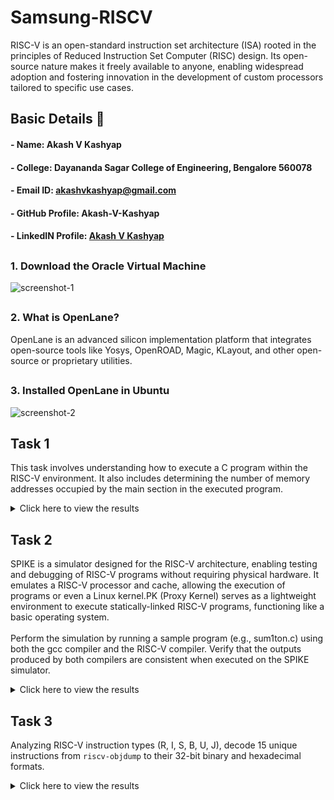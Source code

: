 # Samsung-RISCV
RISC-V is an open-standard instruction set architecture (ISA) rooted in the principles of Reduced Instruction Set Computer (RISC) design. Its open-source nature makes it freely available to anyone, enabling widespread adoption and fostering innovation in the development of custom processors tailored to specific use cases.

## Basic Details 🚀
#### -  Name: Akash V Kashyap
#### - College: Dayananda Sagar College of Engineering, Bengalore 560078
#### - Email ID: akashvkashyap@gmail.com
#### - GitHub Profile: Akash-V-Kashyap 
#### - LinkedIN Profile: [Akash V Kashyap](https://www.linkedin.com/in/akash-v-kashyap-336003261/)

## 
### 1. Download the Oracle Virtual Machine
![screenshot-1](https://github.com/user-attachments/assets/dd7eed6f-afc5-4a4d-9d28-5c94b033e330)

##
### 2. What is OpenLane?
OpenLane is an advanced silicon implementation platform that integrates open-source tools like Yosys, OpenROAD, Magic, KLayout, and other open-source or proprietary utilities.

##
### 3. Installed OpenLane in Ubuntu
![screenshot-2](https://github.com/user-attachments/assets/29ba59cc-6836-481a-8b53-2b7bec2e71c7)
##
## Task 1
This task involves understanding how to execute a C program within the RISC-V environment. It also includes determining the number of memory addresses occupied by the main section in the executed program.
<details> <summary>Click here to view the results</summary>

##
### Step-1: Sample C Program Code:
```c
#include <stdio.h>
int main() {
  	int i, sum = 0, n = 5;
  	for (i=1; i <= n; ++i) {
  	sum += i;
  	}
  	printf("Sum of numbers from 1 to %d is %d\n", n, sum);
  	return 0;
}
```
![screenshot-3](https://github.com/user-attachments/assets/610236e6-1d2c-4464-8e67-16aff8e5422e)

##
### Step-2: Compilation and Result
![screenshot-4](https://github.com/user-attachments/assets/06afcca1-f39b-4521-902d-7f3ca5bbfe7b)

##
### Step-3: Identifying the Main Section
![screenshot-5](https://github.com/user-attachments/assets/42f6541c-4816-437a-9eb6-b9717d51f325)

##
### Step-4: Calculate the Total Addresses
![screenshot-6](https://github.com/user-attachments/assets/f3ca4b90-454f-432c-8f15-80ae0b8ca3d5)
</details>

##
## Task 2
SPIKE is a simulator designed for the RISC-V architecture, enabling testing and debugging of RISC-V programs without requiring physical hardware. It emulates a RISC-V processor and cache, allowing the execution of programs or even a Linux kernel.PK (Proxy Kernel) serves as a lightweight environment to execute statically-linked RISC-V programs, functioning like a basic operating system. <br>
<br>
Perform the simulation by running a sample program (e.g., sum1ton.c) using both the gcc compiler and the RISC-V compiler. Verify that the outputs produced by both compilers are consistent when executed on the SPIKE simulator.
<details> <summary>Click here to view the results</summary>

##
### 1. Objective
To analyze the impact of -O1 and -Ofast optimization levels on a simple C program by compiling it with RISC-V GCC, simulating it using SPIKE, and comparing the generated RISC-V object dumps with performance observations.

##
### 2. Setup
#### 1. Spike Simulator:

- Command: `spike -d pk`
- Function: Simulates the RISC-V environment in debugging mode, providing detailed execution insights.

#### 2. Optimization Levels:

- `-O1`: Balanced optimizations for performance and stability.
- `-Ofast`: Aggressive optimizations focused on speed, potentially at the expense of strict correctness.

##
### 3. Process
#### 1. Program:
A simple C program was written to add two integers and print the result.
#### C Code Used:
```c
#include <stdio.h>
int main() {
  	int i, sum = 0, n = 100;
  	for (i=1; i <= n; ++i) {
  	sum += i;
  	}
  	printf("Sum of numbers from 1 to %d is %d\n", n, sum);
  	return 0;
}
```

#### 2. Compilation:
- Compiler: RISC-V GCC (`riscv64-unknown-elf-gcc`)
- Optimization levels: `-O1` and `-Ofast`.
- Build Automation: A Makefile was used to streamline compilation.

#### 3. Object Dump:
- Tool: `riscv64-unknown-elf-objdump`
- Purpose: Analyze and compare machine code generated by different optimization levels.

#### 4. Simulation:
- Tool: SPIKE
- Purpose: Emulate program execution and evaluate performance across optimization levels.

##
### Insights
#### 1. Optimization Levels:
- `-O1` applies fundamental optimizations, ensuring a balance between execution speed and reliability.
- `-Ofast` leverages advanced optimizations to enhance performance, potentially trading off strict compliance.

#### 2. Simulation Benefits:
- Provides detailed execution analysis without requiring physical RISC-V hardware.
- Facilitates a deeper understanding of how optimization affects performance and code structure.

##
### Step-1: Compilation and Executing the Program
#### C Code Used:
```c
#include <stdio.h>
int main() {
  	int i, sum = 0, n = 100;
  	for (i=1; i <= n; ++i) {
  	sum += i;
  	}
  	printf("Sum of numbers from 1 to %d is %d\n", n, sum);
  	return 0;
}
```
#### Commands:
 ```bash
  cat sum1ton.c
  gcc sum1ton.c
  ./a.out
  ```

![Screenshot-7](https://github.com/user-attachments/assets/b264661a-2d64-42ae-8a06-167aedcdf39c)

##
### Step-2: Compilation with Optimization Level -O1 and Generating an Object Dump
#### Commands:
```bash
riscv64-unknown-elf-gcc -O1 -mabi=lp64 -march=rv64i -o sum1ton.o sum1ton.c
riscv64-unknown-elf-objdump -d sum1ton.o | less
```
![Screenshot-8](https://github.com/user-attachments/assets/898822e6-e8e5-4701-9191-b5a83205a0d4)

##
### Step-3: Executing the Program with SPIKE Debugger for -O1 Optimization Level
#### Commands:
```bash
spike -d pk sum1ton.o
```
![Screenshot-9](https://github.com/user-attachments/assets/ecf9c5ba-8679-484c-826f-8494a1c674dc)

##
### Step-4: Compilation with Optimization Level -Ofast and Generating an Object Dump
#### Commands:
```bash
riscv64-unknown-elf-gcc -Ofast -mabi=lp64 -march=rv64i -o sum1ton.o sum1ton.c
riscv64-unknown-elf-objdump -d sum1ton.o | less
```
![Screenshot-10](https://github.com/user-attachments/assets/89752a95-8c76-4872-a572-356a31e124cd)

##
### Step-5: Executing the Program with SPIKE Debugger for -Ofast Optimization Level
#### Commands:
```bash
spike -d pk sum1ton.o
```
![Screenshot-11](https://github.com/user-attachments/assets/16ea5456-ee99-4a5a-b26a-344462faeb2d)
</details>

##
## Task 3
Analyzing RISC-V instruction types (R, I, S, B, U, J), decode 15 unique instructions from `riscv-objdump` to their 32-bit binary and hexadecimal formats.
<details> <summary>Click here to view the results</summary>

##
### Step 1: Understand the RISC-V Instruction Types
1. Identify and understand the six RISC-V instruction types: R, I, S, B, U, and J.
2. Focus on how these types are formatted in terms of opcode, function fields, and operands.

##
### Step 2: Extract 15 Unique RISC-V Instructions
1. Use riscv-objdump on your application code:
- Run the following command to disassemble your compiled RISC-V application:
```bash
riscv-objdump -d <application_binary>
```
2. Locate 15 unique instructions and note their assembly representation.

##
### Step 3: Decode Instructions to 32-Bit Formats
1. For each of the 15 instructions:
- Determine the 32-bit binary format using the RISC-V specification.
- Include the opcode, funct3, funct7, and other relevant fields based on their instruction types.

### Here's the analysis:

#### 1. Instruction: `LUI a2, 0x1` 
   - **Address:** `100b0`.
   - **Hexadecimal:** `00001637`.
   - **Type:** U-type (LUI).
   - **Opcode:** `0110111`. 
   - **Meaning:** Load the upper 20 bits of the immediate `0x1` into `a2`.

#### 2. Instruction: `AUIPC sp, 0x2`
   - **Address:** `100b4`
   - **Hexadecimal:** `00002117`.  
   - **Type:** U-type (AUIPC). 
   - **Opcode:** `0010111`.  
   - **Meaning:** Add the upper 20 bits of `0x2` to the program counter and store in `sp`.

#### 3. Instruction: `ADDI a0, sp, -16` 
   - **Address:** `100b8`.
   - **Hexadecimal:** `FF011513`.
   - **Type:** I-type (ADDI).
   - **Opcode:** `0010011`.
   - **Meaning:** Add the immediate value `-16` to `sp` and store the result in `a0`.

#### 4. Instruction: `ADDI a2, zero, 132`
   - **Address:** `100bc`. 
   - **Hexadecimal:** `08400613`.  
   - **Type:** I-type (ADDI).  
   - **Opcode:** `0010011`. 
   - **Meaning:** Load the immediate value `132` into `a2`.

#### 5. Instruction: `ADDI a0, a0, 384`
   - **Address:** `100c0`.  
   - **Hexadecimal:** `18055113`.  
   - **Type:** I-type (ADDI).  
   - **Opcode:** `0010011`. 
   - **Meaning:** Add the immediate value `384` to the value in `a0`.

#### 6. Instruction: `SD a0, 8(sp)`
   - **Address:** `100c4`.    
   - **Hexadecimal:** `00113423`.  
   - **Type:** S-type (SD).  
   - **Opcode:** `0100011`.  
   - **Meaning:** Store the value in `a0` at memory location `sp + 8`.

#### 7. Instruction: `JAL ra, <printf>` 
   - **Address:** `100c8`. 
   - **Hexadecimal:** `340000EF`.  
   - **Type:** J-type (JAL).  
   - **Opcode:** `1101111`.  
   - **Meaning:** Jump to the address of the `printf` function and store the return address in `ra`.

#### 8. Instruction: `RET` 
   - **Address:** `100cc`.    
   - **Hexadecimal:** `00008067`.  
   - **Type:** I-type (JALR).  
   - **Opcode:** `1100111`.  
   - **Meaning:** Return to the caller by jumping to the address in `ra`.

#### 9. Instruction: `AUIPC a5, 0xFFFFF`
   - **Address:** `100e0`.  
   - **Hexadecimal:** `FFF00797`.  
   - **Type:** U-type (AUIPC).  
   - **Opcode:** `0010111`.  
   - **Meaning:** Add the upper 20 bits of `0xFFFFF` to the program counter and store in `a5`.

#### 10. Instruction: `ADDI a5, a5, -224`
   - **Address:** `100e4`.  
   - **Hexadecimal:** `F2078793`.  
   - **Type:** I-type (ADDI).  
   - **Opcode:** `0010011`.  
   - **Meaning:** Add the immediate value `-224` to the value in `a5`.

#### 11. **Instruction:** `BEQ a5, zero, <target>` 
   - **Address:** `100e8`.    
   - **Hexadecimal:** `00078063`.  
   - **Type:** B-type (BEQ).  
   - **Opcode:** `1100011`.  
   - **Meaning:** Branch to `<target>` if `a5` equals `0`.

#### 12. Instruction: `AUIPC a0, 0x5`
   - **Address:** `100ec`.    
   - **Hexadecimal:** `00050517`.  
   - **Type:** U-type (AUIPC).  
   - **Opcode:** `0010111`.  
   - **Meaning:** Add the upper 20 bits of `0x5` to the program counter and store in `a0`.

#### 13. **Instruction:** `ADDI a0, a0, 272` 
   - **Address:** `100f0`.   
   - **Hexadecimal:** `11055113`.  
   - **Type:** I-type (ADDI).  
   - **Opcode:** `0010011`.  
   - **Meaning:** Add the immediate value `272` to the value in `a0`.

#### 14. **Instruction:** `ADDI gp, gp, -1780` 
   - **Address:** `10104`.  
   - **Hexadecimal:** `9C181293`.  
   - **Type:** I-type (ADDI).  
   - **Opcode:** `0010011`.  
   - **Meaning:** Add the immediate value `-1780` to the value in `gp`.

#### 15. **Instruction:** `AUIPC gp, 0x13`
   - **Address:** `10100`.   
   - **Hexadecimal:** `00013197`.  
   - **Type:** U-type (AUIPC).  
   - **Opcode:** `0010111`.  
   - **Meaning:** Add the upper 20 bits of `0x13` to the program counter and store in `gp`.

### Here is the information presented in a table format:

| **Addr**  | **Instruction**        | **Hex**     | **Binary**                   | **Type** | **Opcode** |
|-----------|------------------------|-------------|------------------------------|----------|------------|
| `100b0`   | `LUI a2, 0x1`          | `00001637`  | `00000000000000000001011000110111` | U-type   | `0110111`   |
| `100b4`   | `AUIPC sp, 0x2`        | `00002117`  | `00000000000000000010000100010111` | U-type   | `0010111`   |
| `100b8`   | `ADDI a0, sp, -16`     | `FF011513`  | `11111111000000010001010100010011` | I-type   | `0010011`   |
| `100bc`   | `ADDI a2, zero, 132`   | `08400613`  | `00001000010000000000011000010011` | I-type   | `0010011`   |
| `100c0`   | `ADDI a0, a0, 384`     | `18055113`  | `00011000000001010101000100010011` | I-type   | `0010011`   |
| `100c4`   | `SD a0, 8(sp)`         | `00113423`  | `00000000000100010011010000100011` | S-type   | `0100011`   |
| `100c8`   | `JAL ra, <printf>`     | `340000EF`  | `00110100000000000000000011101111` | J-type   | `1101111`   |
| `100cc`   | `RET`                  | `00008067`  | `00000000000000001000000001100111` | I-type   | `1100111`   |
| `100e0`   | `AUIPC a5, 0xFFFFF`    | `FFF00797`  | `11111111111100000000011110010111` | U-type   | `0010111`   |
| `100e4`   | `ADDI a5, a5, -224`    | `F2078793`  | `11110010000001111000011110010011` | I-type   | `0010011`   |
| `100e8`   | `BEQ a5, zero, target` | `00078063`  | `00000000000001111000000001100011` | B-type   | `1100011`   |
| `100ec`   | `AUIPC a0, 0x5`        | `00050517`  | `00000000000001010000010100010111` | U-type   | `0010111`   |
| `100f0`   | `ADDI a0, a0, 272`     | `11055113`  | `00010001000001010101000100010011` | I-type   | `0010011`   |
| `10104`   | `ADDI gp, gp, -1780`   | `9C181293`  | `10011100000110000001001010010011` | I-type   | `0010011`   |
| `10100`   | `AUIPC gp, 0x13`       | `00013197`  | `00000000000000010011000110010111` | U-type   | `0010111`   |

![Screenshot-14](https://github.com/user-attachments/assets/894f1528-6dd9-4adf-a121-f60d9b8c2995)

